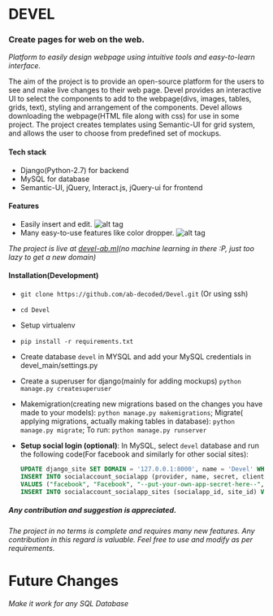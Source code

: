# DEVEL
### Create pages for web on the web.   

*Platform to easily design webpage using intuitive tools and easy-to-learn interface.*

The aim of the project is to provide an open-source platform for the users to see and make live changes to their web page. Devel provides an interactive UI to select the components to add to the webpage(divs, images, tables, grids, text), styling and arrangement of the components. Devel allows downloading the webpage(HTML file along with css) for use in some project.
The project creates templates using Semantic-UI for grid system, and allows the user to choose from predefined set of mockups. 

#### Tech stack
* Django(Python-2.7) for backend
* MySQL for database
* Semantic-UI, jQuery, Interact.js, jQuery-ui for frontend

#### Features
* Easily insert and edit.
![alt tag](https://s3-us-west-2.amazonaws.com/devel-store/insert.gif)
* Many easy-to-use features like color dropper.
![alt tag](https://s3-us-west-2.amazonaws.com/devel-store/color.gif)

*The project is live at [devel-ab.ml](http://devel-ab.ml)(no machine learning in there :P, just too lazy to get a new domain)* 


#### Installation(Development)
* ```git clone https://github.com/ab-decoded/Devel.git``` (Or using ssh)
* ```cd Devel```
* Setup virtualenv
* ```pip install -r requirements.txt```
* Create database ```devel``` in MYSQL and add your MySQL credentials in devel_main/settings.py
* Create a superuser for django(mainly for adding mockups) ```python manage.py createsuperuser```
* Makemigration(creating new migrations based on the changes you have made to your models): ```python manage.py makemigrations```; 
Migrate( applying migrations, actually making tables in database): ```python manage.py migrate```; To run: ```python manage.py runserver```
* **Setup social login (optional)**: In MySQL, select ```devel``` database and run the following code(For facebook and similarly for other social sites): 

  ```sql
  UPDATE django_site SET DOMAIN = '127.0.0.1:8000', name = 'Devel' WHERE id=1;
  INSERT INTO socialaccount_socialapp (provider, name, secret, client_id, `key`)
  VALUES ("facebook", "Facebook", "--put-your-own-app-secret-here--", "--put-your-own-app-id-here--", '');
  INSERT INTO socialaccount_socialapp_sites (socialapp_id, site_id) VALUES (1,1); 
  ```
##### Any contribution and suggestion is appreciated. 
*The project in no terms is complete and requires many new features. Any contribution in this regard is valuable. Feel free to use and modify as per requirements.*

# Future Changes
*Make it work for any SQL Database*
